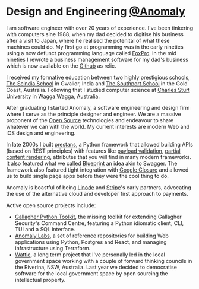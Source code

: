 # Design and Engineering [@Anomaly](https://github.com/anomaly)

I am software engineer with over 20 years of experience. I've been tinkering with computers sine 1988, when my dad decided to digitise his business after a visit to Japan, where he realised the potenital of what these machines could do. My first go at programming was in the early nineties using a now defunct programming language called [FoxPro](https://en.wikipedia.org/wiki/FoxPro). In the mid nineties I rewrote a business management software for my dad's business which is now available on the [Github](https://github.com/devraj/zoom) as relic.

I received my formative education between two highly prestigious schools, [The Scindia School](https://en.wikipedia.org/wiki/Scindia_School) in Gwalior, India and [The Southport School](https://en.wikipedia.org/wiki/Southport_School) in the Gold Coast, Australia.
Following that I studied computer science at [Charles Sturt University](https://www.csu.edu.au) in [Wagga Wagga](https://en.wikipedia.org/wiki/Wagga_Wagga), [Australia](https://en.wikipedia.org/wiki/Australia).

After graduating I started Anomaly, a software engineering and design firm where I serve as the principle designer and engineer. We are a massive proponent of the [Open Source](https://en.wikipedia.org/wiki/Open_source) technologies and endeavour to share whatever we can with the world. My current interests are modern Web and iOS design and engineering.

In late 2000s I built [prestans](https://github.com/anomaly/prestans), a Python framework that allowed building APIs (based on REST principles) with features like [payload validation](https://prestans.readthedocs.io/en/latest/validation.html), [partial content rendering](https://prestans.readthedocs.io/en/latest/handlers.html#minifying-content), attributes that you will find in many modern frameworks. It also featured what we called [Blueprint](https://github.com/anomaly/prestans/issues/92) an idea akin to Swagger. The framework also featured tight integration with [Google Closure](https://developers.google.com/closure) and allowed us to build single page apps before they were the cool thing to do.

Anomaly is boastful of being [Linode](https://www.anomaly.ltd/capabilities/linode/) and [Stripe](https://www.anomaly.ltd/capabilities/stripe/)'s early partners, advocating the use of the alternative cloud and developer first approach to payments.

Active open source projects include:
- [Gallagher Python Toolkit](https://github.com/anomaly/gallagher), the missing toolkit for extending Gallagher Security's Command Centre, featuring a Python idiomatic client, CLI, TUI and a SQL interface.
- [Anomaly Labs](https://github.com/anomaly/lab-python-server), a set of reference repositories for building Web applications using Python, Postgres and React, and managing infrastructure using Terraform.
- [Wattle](https://github.com/wattlehq), a long term project that I've personally led in the local government space working with a couple of forward thinking councils in the Riverina, NSW, Australia. Last year we decided to democratise software for the local government space by open sourcing the intellectual property.

